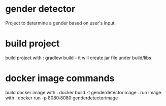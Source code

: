 # gender detector
Project to determine a gender based on user's input.

# build project
build project with : gradlew build - it will create jar file under build/libs

# docker image commands
build docker image with : docker build -t genderdetectorimage .
run image with : docker run -p 8080:8080 genderdetectorimage
